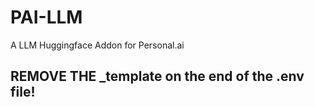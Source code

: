 # PAI-LLM
A LLM Huggingface Addon for Personal.ai


## REMOVE THE _template on the end of the .env file!